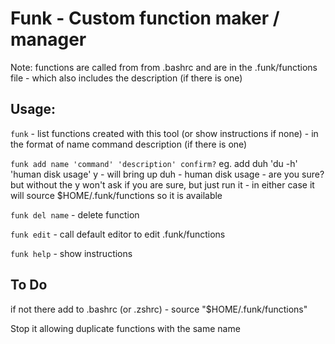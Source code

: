 # Funk - Custom function maker / manager

Note: functions are called from from .bashrc and are in the .funk/functions file - which also includes the description (if there is one)

## Usage: 

`funk` - list functions created with this tool (or show instructions if none) - in the format of name command description (if there is one)

`funk add name 'command' 'description' confirm?`
eg. add duh 'du -h' 'human disk usage' y - will bring up duh - human disk usage - are you sure? but without the y won't ask if you are sure, but just run it - in either case it will source $HOME/.funk/functions so it is available

`funk del name` - delete function

`funk edit` - call default editor to edit .funk/functions

`funk help` - show instructions

## To Do

if not there add to .bashrc (or .zshrc) -
source "$HOME/.funk/functions"

Stop it allowing duplicate functions with the same name

